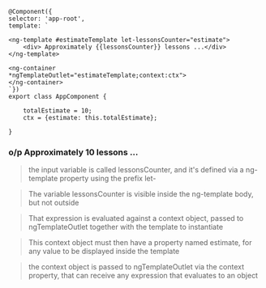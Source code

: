 
    @Component({
    selector: 'app-root',
    template: `      

    <ng-template #estimateTemplate let-lessonsCounter="estimate">
        <div> Approximately {{lessonsCounter}} lessons ...</div>
    </ng-template>

    <ng-container 
    *ngTemplateOutlet="estimateTemplate;context:ctx">
    </ng-container>
    `})
    export class AppComponent {

        totalEstimate = 10;
        ctx = {estimate: this.totalEstimate};
    
    }
### o/p Approximately 10 lessons ...

>the input variable is called lessonsCounter, and it's defined via a ng-template property using the prefix let-

>The variable lessonsCounter is visible inside the ng-template body, but not outside

>That expression is evaluated against a context object, passed to ngTemplateOutlet together with the template to instantiate

>This context object must then have a property named estimate, for any value to be displayed inside the template

>the context object is passed to ngTemplateOutlet via the context property, that can receive any expression that evaluates to an object


